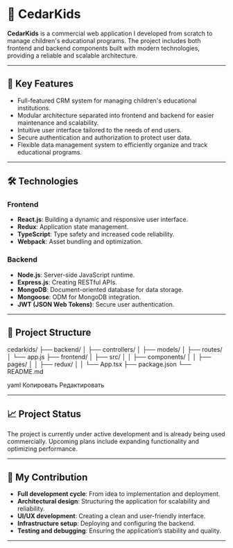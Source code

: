 # 🌿 CedarKids

**CedarKids** is a commercial web application I developed from scratch to manage children's educational programs. The project includes both frontend and backend components built with modern technologies, providing a reliable and scalable architecture.

---

## 🚀 Key Features

- Full-featured CRM system for managing children's educational institutions.
- Modular architecture separated into frontend and backend for easier maintenance and scalability.
- Intuitive user interface tailored to the needs of end users.
- Secure authentication and authorization to protect user data.
- Flexible data management system to efficiently organize and track educational programs.

---

## 🛠️ Technologies

### Frontend

- **React.js**: Building a dynamic and responsive user interface.
- **Redux**: Application state management.
- **TypeScript**: Type safety and increased code reliability.
- **Webpack**: Asset bundling and optimization.

### Backend

- **Node.js**: Server-side JavaScript runtime.
- **Express.js**: Creating RESTful APIs.
- **MongoDB**: Document-oriented database for data storage.
- **Mongoose**: ODM for MongoDB integration.
- **JWT (JSON Web Tokens)**: Secure user authentication.

---

## 🧩 Project Structure

cedarkids/
├── backend/
│ ├── controllers/
│ ├── models/
│ ├── routes/
│ └── app.js
├── frontend/
│ ├── src/
│ │ ├── components/
│ │ ├── pages/
│ │ ├── redux/
│ │ └── App.tsx
├── package.json
└── README.md

yaml
Копировать
Редактировать

---

## 📈 Project Status

The project is currently under active development and is already being used commercially. Upcoming plans include expanding functionality and optimizing performance.

---

## 💼 My Contribution

- **Full development cycle**: From idea to implementation and deployment.
- **Architectural design**: Structuring the application for scalability and reliability.
- **UI/UX development**: Creating a clean and user-friendly interface.
- **Infrastructure setup**: Deploying and configuring the backend.
- **Testing and debugging**: Ensuring the application’s stability and quality.

---
